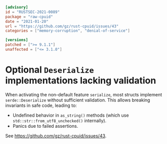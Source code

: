```toml
[advisory]
id = "RUSTSEC-2021-0089"
package = "raw-cpuid"
date = "2021-01-20"
url = "https://github.com/gz/rust-cpuid/issues/43"
categories = ["memory-corruption", "denial-of-service"]

[versions]
patched = [">= 9.1.1"]
unaffected = ["<= 3.1.0"]
```

# Optional `Deserialize` implementations lacking validation

When activating the non-default feature `serialize`, most structs implement
`serde::Deserialize` without sufficient validation. This allows breaking
invariants in safe code, leading to:

* Undefined behavior in `as_string()` methods (which use
  `std::str::from_utf8_unchecked()` internally).
* Panics due to failed assertions.

See https://github.com/gz/rust-cpuid/issues/43.
